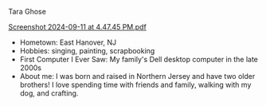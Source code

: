 Tara Ghose

[Screenshot 2024-09-11 at 4.47.45 PM.pdf](https://github.com/user-attachments/files/16970290/Screenshot.2024-09-11.at.4.47.45.PM.pdf)

- Hometown: East Hanover, NJ
- Hobbies: singing, painting, scrapbooking
- First Computer I Ever Saw: My family's Dell desktop computer in the late 2000s
- About me: I was born and raised in Northern Jersey and have two older brothers! I love spending time with friends and family, walking with my dog, and crafting. 



